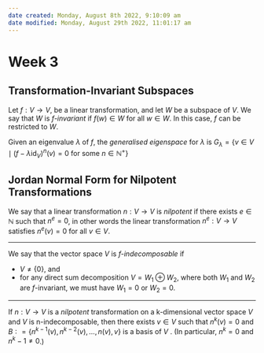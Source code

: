```yaml
---
date created: Monday, August 8th 2022, 9:10:09 am
date modified: Monday, August 29th 2022, 11:01:17 am
---
```


# Week 3

## Transformation-Invariant Subspaces

Let $f: V \to V$, be a linear transformation, and let $W$ be a subspace of $V$. We say that $W$ is *$f$-invariant* if $f(w) \in W$ for all $w \in W$. In this case, $f$ can be restricted to $W$.

Given an eigenvalue $\lambda$ of $f$, the *generalised eigenspace* for $\lambda$ is $G_\lambda = \{v \in V \mid (f - \lambda \text{id}_V)^n (v) = 0 \text{ for some } n \in \mathbb N^+\}$

## Jordan Normal Form for Nilpotent Transformations

We say that a linear transformation $n: V \to V$ is *nilpotent* if there exists $e \in \mathbb N$ such that $n^e = 0$, in other words the linear transformation $n^e: V \to V$ satisfies $n^e(v) = 0$ for all $v \in V$.

---

We say that the vector space $V$ is *$f$-indecomposable* if

- $V \ne \{0\}$, and
- for any direct sum decomposition $V = W_1 \oplus W_2$, where both $W_1$ and $W_2$ are $f$-invariant, we must have $W_1 = 0$ or $W_2 = 0$.

---

If $n: V \to V$ is a *nilpotent* transformation on a k-dimensional vector space $V$ and $V$ is n-indecomposable, then there exists $v \in V$ such that $n^k(v) = 0$ and $B ∶= \{n^{k − 1}(v),n^{k − 2}(v), \dots,n(v),v\}$ is a basis of $V$ . (In particular, $n^k = 0$ and $n^k−1 \ne 0$.)
